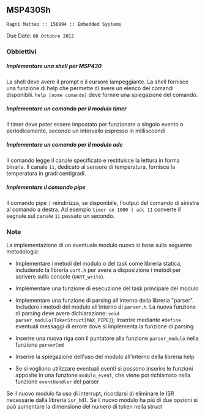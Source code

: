 MSP430Sh
--------

``Ragni Matteo :: 156994 :: Embedded Systems``

Due Date: ``08 Ottobre 2012``

### Obbiettivi ###

##### Implementare una shell per MSP430 #####
La shell deve avere il prompt e il cursore lampeggiante. La shell fornisce una funzione di help che permette
di avere un elenco dei comandi disponibili. ``help [nome comando]`` deve fornire una spiegazione del comando.
##### Implementare un comando per il modulo timer #####
Il timer deve poter essere impostato per funzionare a singolo evento o periodicamente, secondo un intervallo
espresso in millisecondi
##### Implementare un comando per il modulo adc #####
Il comando legge il canale specificato e restituisce la lettura in forma binaria. Il canale ``11``, dedicato 
al sensore di temperatura, fornisce la temperatura in gradi centigradi.
##### Implementare il comando pipe #####
Il comando pipe ``|`` reindirizza, se disponibile, l'output del comando di sinistra al comando a destra.
Ad esempio ``timer on 1000 | adc 11`` converte il segnale sul canale ``11`` passato un secondo.
	
### Note ###

La implementazione di un eventuale modulo nuovo si basa sulla seguente metodologia:

  * Implementare i metodi del modulo o del task come libreria statica, includendo la libreria
    ``uart.h`` per avere a disposizione i metodi per scrivere sulla console (``UART_write``).

  * Implementare una funzione di esecuzione del task principale del modulo

  * Implementare una funzione di parsing all'interno della libreria "parser". Includere i metodi
    del modulo all'interno di ``parser.h``. La nuova funzione di parsing deve avere dichiarazione:
    ``void parser_modulo(TokenStruct[MAX_PIPE]``);
    Inserire mediante ``#define`` eventuali messaggi di errore dove si implementa la funzione di parsing
 
  * Inserire una nuova riga con il puntatore alla funzione ``parser_modulo`` nella funzione ``parserCmd``
 
  * Inserire la spiegazione dell'uso del modulo all'interno della libreria help
 
  * Se si vogliono utilizzare eventuali eventi si possono inserire le funzioni apposite in una funzione
    ``modulo_event``, che viene poi richiamato nella funzione ``eventHandler`` del parser

Se il nuovo modulo fa uso di interrupt, ricordarsi di eliminare le ISR necessarie dalla libreria ``isr_hdl``.
Se il nuovo modulo ha più di due opzioni si può aumentare la dimensione del numero di token nella struct 
